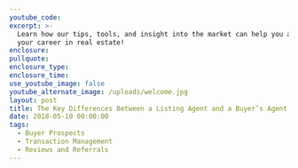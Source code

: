 ```yaml
---
youtube_code:
excerpt: >-
  Learn how our tips, tools, and insight into the market can help you advance
  your career in real estate!
enclosure:
pullquote:
enclosure_type:
enclosure_time:
use_youtube_image: false
youtube_alternate_image: /uploads/welcome.jpg
layout: post
title: The Key Differences Between a Listing Agent and a Buyer’s Agent
date: 2018-05-10 00:00:00
tags:
  - Buyer Prospects
  - Transaction Management
  - Reviews and Referrals
---
```

